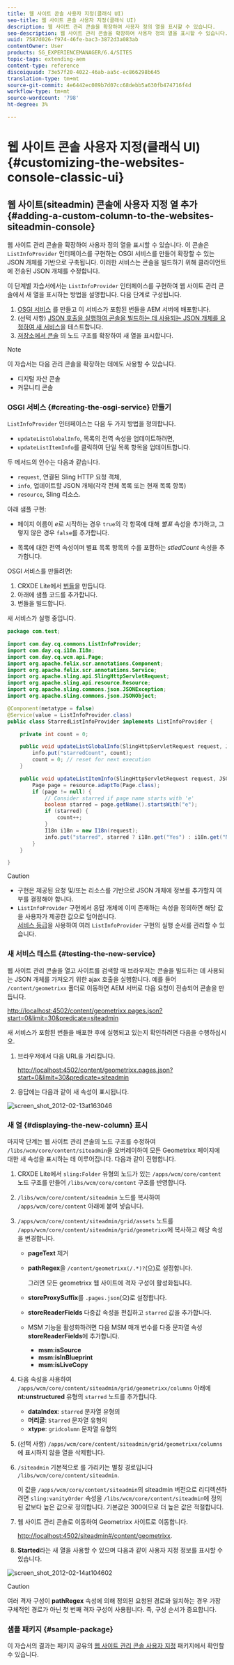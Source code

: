 ```yaml
---
title: 웹 사이트 콘솔 사용자 지정(클래식 UI)
seo-title: 웹 사이트 콘솔 사용자 지정(클래식 UI)
description: 웹 사이트 관리 콘솔을 확장하여 사용자 정의 열을 표시할 수 있습니다.
seo-description: 웹 사이트 관리 콘솔을 확장하여 사용자 정의 열을 표시할 수 있습니다.
uuid: 7587d026-f974-46fe-bac3-3872d3a083ab
contentOwner: User
products: SG_EXPERIENCEMANAGER/6.4/SITES
topic-tags: extending-aem
content-type: reference
discoiquuid: 73e57f20-4022-46ab-aa5c-ec866298b645
translation-type: tm+mt
source-git-commit: 4e6442ec089b7d07cc68debb5a630fb474716f4d
workflow-type: tm+mt
source-wordcount: '798'
ht-degree: 3%

---
```



# 웹 사이트 콘솔 사용자 지정(클래식 UI){#customizing-the-websites-console-classic-ui}

## 웹 사이트(siteadmin) 콘솔에 사용자 지정 열 추가 {#adding-a-custom-column-to-the-websites-siteadmin-console}

웹 사이트 관리 콘솔을 확장하여 사용자 정의 열을 표시할 수 있습니다. 이 콘솔은 `ListInfoProvider` 인터페이스를 구현하는 OSGI 서비스를 만들어 확장할 수 있는 JSON 개체를 기반으로 구축됩니다. 이러한 서비스는 콘솔을 빌드하기 위해 클라이언트에 전송된 JSON 개체를 수정합니다.

이 단계별 자습서에서는 `ListInfoProvider` 인터페이스를 구현하여 웹 사이트 관리 콘솔에서 새 열을 표시하는 방법을 설명합니다. 다음 단계로 구성됩니다.

1. [OSGI 서비스](#creating-the-osgi-service) 를 만들고 이 서비스가 포함된 번들을 AEM 서버에 배포합니다.
1. (선택 사항) [JSON 호출을 실행하여 콘솔을 빌드하는 데 사용되는 JSON 개체를 요청하여 새 서비스](#testing-the-new-service)을 테스트합니다.
1. [저장소에서 콘솔](#displaying-the-new-column) 의 노드 구조를 확장하여 새 열을 표시합니다.

>[!NOTE]
>
>이 자습서는 다음 관리 콘솔을 확장하는 데에도 사용할 수 있습니다.
>
>* 디지털 자산 콘솔
>* 커뮤니티 콘솔

>



### OSGI 서비스 {#creating-the-osgi-service} 만들기

`ListInfoProvider` 인터페이스는 다음 두 가지 방법을 정의합니다.

* `updateListGlobalInfo`, 목록의 전역 속성을 업데이트하려면,
* `updateListItemInfo`를 클릭하여 단일 목록 항목을 업데이트합니다.

두 메서드의 인수는 다음과 같습니다.

* `request`, 연결된 Sling HTTP 요청 객체,
* `info`, 업데이트할 JSON 개체(각각 전체 목록 또는 현재 목록 항목)
* `resource`, Sling 리소스.

아래 샘플 구현:

* 페이지 이름이 *e*&#x200B;로 시작하는 경우 `true`의 각 항목에 대해 *별표* 속성을 추가하고, 그렇지 않은 경우 `false`를 추가합니다.

* 목록에 대한 전역 속성이며 별표 목록 항목의 수를 포함하는 *stledCount* 속성을 추가합니다.

OSGI 서비스를 만들려면:

1. CRXDE Lite에서 [번들](/help/sites-developing/developing-with-crxde-lite.md#managing-a-bundle)을 만듭니다.
1. 아래에 샘플 코드를 추가합니다.
1. 번들을 빌드합니다.

새 서비스가 실행 중입니다.

```java
package com.test;

import com.day.cq.commons.ListInfoProvider;
import com.day.cq.i18n.I18n;
import com.day.cq.wcm.api.Page;
import org.apache.felix.scr.annotations.Component;
import org.apache.felix.scr.annotations.Service;
import org.apache.sling.api.SlingHttpServletRequest;
import org.apache.sling.api.resource.Resource;
import org.apache.sling.commons.json.JSONException;
import org.apache.sling.commons.json.JSONObject;

@Component(metatype = false)
@Service(value = ListInfoProvider.class)
public class StarredListInfoProvider implements ListInfoProvider {

    private int count = 0;

    public void updateListGlobalInfo(SlingHttpServletRequest request, JSONObject info, Resource resource) throws JSONException {
        info.put("starredCount", count);
        count = 0; // reset for next execution
    }

    public void updateListItemInfo(SlingHttpServletRequest request, JSONObject info, Resource resource) throws JSONException {
        Page page = resource.adaptTo(Page.class);
        if (page != null) {
            // Consider starred if page name starts with 'e'
            boolean starred = page.getName().startsWith("e");
            if (starred) {
                count++;
            }
            I18n i18n = new I18n(request);
            info.put("starred", starred ? i18n.get("Yes") : i18n.get("No"));
        }
    }

}
```

>[!CAUTION]
>
>* 구현은 제공된 요청 및/또는 리소스를 기반으로 JSON 개체에 정보를 추가할지 여부를 결정해야 합니다.
>* `ListInfoProvider` 구현에서 응답 개체에 이미 존재하는 속성을 정의하면 해당 값을 사용자가 제공한 값으로 덮어씁니다.\
   >  [서비스 등급](https://www.osgi.org/javadoc/r2/org/osgi/framework/Constants.html#SERVICE_RANKING)을 사용하여 여러 `ListInfoProvider` 구현의 실행 순서를 관리할 수 있습니다.

>



### 새 서비스 테스트 {#testing-the-new-service}

웹 사이트 관리 콘솔을 열고 사이트를 검색할 때 브라우저는 콘솔을 빌드하는 데 사용되는 JSON 개체를 가져오기 위한 ajax 호출을 실행합니다. 예를 들어 `/content/geometrixx` 폴더로 이동하면 AEM 서버로 다음 요청이 전송되어 콘솔을 만듭니다.

[http://localhost:4502/content/geometrixx.pages.json?start=0&amp;limit=30&amp;predicate=siteadmin](http://localhost:4502/content/geometrixx.pages.json?start=0&amp;limit=30&amp;predicate=siteadmin)

새 서비스가 포함된 번들을 배포한 후에 실행되고 있는지 확인하려면 다음을 수행하십시오.

1. 브라우저에서 다음 URL을 가리킵니다.

   [http://localhost:4502/content/geometrixx.pages.json?start=0&amp;limit=30&amp;predicate=siteadmin](http://localhost:4502/content/geometrixx.pages.json?start=0&amp;limit=30&amp;predicate=siteadmin)

1. 응답에는 다음과 같이 새 속성이 표시됩니다.

![screen_shot_2012-02-13at163046](assets/screen_shot_2012-02-13at163046.png)

### 새 열 {#displaying-the-new-column} 표시

마지막 단계는 웹 사이트 관리 콘솔의 노드 구조를 수정하여 `/libs/wcm/core/content/siteadmin`을 오버레이하여 모든 Geometrixx 페이지에 대한 새 속성을 표시하는 데 이루어집니다. 다음과 같이 진행합니다.

1. CRXDE Lite에서 `sling:Folder` 유형의 노드가 있는 `/apps/wcm/core/content` 노드 구조를 만들어 `/libs/wcm/core/content` 구조를 반영합니다.

1. `/libs/wcm/core/content/siteadmin` 노드를 복사하여 `/apps/wcm/core/content` 아래에 붙여 넣습니다.

1. `/apps/wcm/core/content/siteadmin/grid/assets` 노드를 `/apps/wcm/core/content/siteadmin/grid/geometrixx`에 복사하고 해당 속성을 변경합니다.

   * **pageText** 제거
   * **pathRegex**&#x200B;을 `/content/geometrixx(/.*)?`(으)로 설정합니다.

      그러면 모든 geometrixx 웹 사이트에 격자 구성이 활성화됩니다.

   * **storeProxySuffix**&#x200B;를 `.pages.json`(으)로 설정합니다.
   * **storeReaderFields** 다중값 속성을 편집하고 `starred` 값을 추가합니다.
   * MSM 기능을 활성화하려면 다음 MSM 매개 변수를 다중 문자열 속성 **storeReaderFields**&#x200B;에 추가합니다.

      * **msm:isSource**
      * **msm:isInBlueprint**
      * **msm:isLiveCopy**

1. 다음 속성을 사용하여 `/apps/wcm/core/content/siteadmin/grid/geometrixx/columns` 아래에 **nt:unstructured** 유형의 `starred` 노드를 추가합니다.

   * **dataIndex**: `starred` 문자열 유형의
   * **머리글**: `Starred` 문자열 유형의
   * **xtype**: `gridcolumn` 문자열 유형의

1. (선택 사항) `/apps/wcm/core/content/siteadmin/grid/geometrixx/columns`에 표시하지 않을 열을 삭제합니다.

1. `/siteadmin` 기본적으로 를 가리키는 별칭 경로입니다 `/libs/wcm/core/content/siteadmin`.

   이 값을 `/apps/wcm/core/content/siteadmin`의 siteadmin 버전으로 리디렉션하려면 `sling:vanityOrder` 속성을 `/libs/wcm/core/content/siteadmin`에 정의된 값보다 높은 값으로 정의합니다. 기본값은 300이므로 더 높은 값은 적절합니다.

1. 웹 사이트 관리 콘솔로 이동하여 Geometrixx 사이트로 이동합니다.

   [http://localhost:4502/siteadmin#/content/geometrixx](http://localhost:4502/siteadmin#/content/geometrixx).

1. **Started**&#x200B;라는 새 열을 사용할 수 있으며 다음과 같이 사용자 지정 정보를 표시할 수 있습니다.

![screen_shot_2012-02-14at104602](assets/screen_shot_2012-02-14at104602.png)

>[!CAUTION]
>
>여러 격자 구성이 **pathRegex** 속성에 의해 정의된 요청된 경로와 일치하는 경우 가장 구체적인 경로가 아닌 첫 번째 격자 구성이 사용됩니다. 즉, 구성 순서가 중요합니다.

### 샘플 패키지 {#sample-package}

이 자습서의 결과는 패키지 공유의 [웹 사이트 관리 콘솔 사용자 지정](http://localhost:4502/crx/packageshare/index.html/content/marketplace/marketplaceProxy.html?packagePath=/content/companies/public/adobe/packages/helper/customizing-siteadmin) 패키지에서 확인할 수 있습니다.
